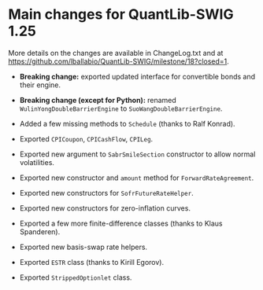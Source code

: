 
Main changes for QuantLib-SWIG 1.25
===================================

More details on the changes are available in ChangeLog.txt and at
<https://github.com/lballabio/QuantLib-SWIG/milestone/18?closed=1>.

- **Breaking change:** exported updated interface for convertible bonds and their engine.

- **Breaking change (except for Python):** renamed `WulinYongDoubleBarrierEngine`
  to `SuoWangDoubleBarrierEngine`.

- Added a few missing methods to `Schedule` (thanks to Ralf Konrad).

- Exported `CPICoupon`, `CPICashFlow`, `CPILeg`.

- Exported new argument to `SabrSmileSection` constructor to allow normal volatilities.

- Exported new constructor and `amount` method for `ForwardRateAgreement`.

- Exported new constructors for `SofrFutureRateHelper`.

- Exported new constructors for zero-inflation curves.

- Exported a few more finite-difference classes (thanks to Klaus Spanderen).

- Exported new basis-swap rate helpers.

- Exported `ESTR` class (thanks to Kirill Egorov).

- Exported `StrippedOptionlet` class.
